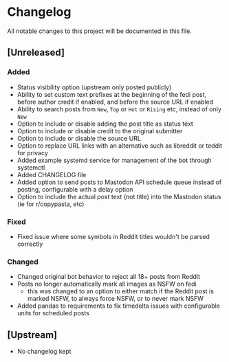 # Changelog

All notable changes to this project will be documented in this file.

## [Unreleased]

### Added
- Status visibility option (upstream only posted publicly)
- Ability to set custom text prefixes at the beginning of the fedi post, before author credit if enabled, and before the source URL if enabled
- Ability to search posts from `New`, `Top` or `Hot` or `Rising` etc, instead of only `New`
- Option to include or disable adding the post title as status text
- Option to include or disable credit to the original submitter
- Option to include or disable the source URL
- Option to replace URL links with an alternative such as libreddit or teddit for privacy
- Added example systemd service for management of the bot through systemctl
- Added CHANGELOG file
- Added option to send posts to Mastodon API schedule queue instead of posting, configurable with a delay option
- Option to include the actual post text (not title) into the Mastodon status (ie for r/copypasta, etc)

### Fixed

- Fixed issue where some symbols in Reddit titles wouldn't be parsed correctly

### Changed

- Changed original bot behavior to reject all 18+ posts from Reddit
- Posts no longer automatically mark all images as NSFW on fedi
   - this was changed to an option to either match if the Reddit post is marked NSFW, to always force NSFW, or to never mark NSFW 
- Added pandas to requirements to fix timedelta issues with configurable units for scheduled posts

## [Upstream]

- No changelog kept

